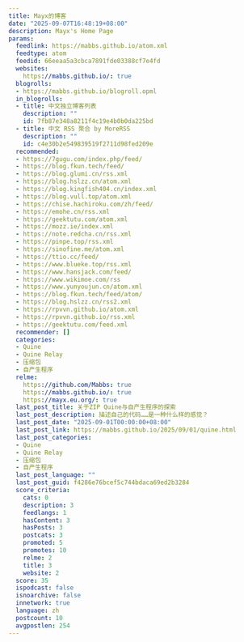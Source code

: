 ```yaml
---
title: Mayx的博客
date: "2025-09-07T16:48:19+08:00"
description: Mayx's Home Page
params:
  feedlink: https://mabbs.github.io/atom.xml
  feedtype: atom
  feedid: 66eeaa5a3cbca7891fde03388cf7e4fd
  websites:
    https://mabbs.github.io/: true
  blogrolls:
  - https://mabbs.github.io/blogroll.opml
  in_blogrolls:
  - title: 中文独立博客列表
    description: ""
    id: 7fb87e348a8211f4c19e4b0b0da225bd
  - title: 中文 RSS 聚合 by MoreRSS
    description: ""
    id: c4e30b2e549839519f2711d98fed209e
  recommended:
  - https://7gugu.com/index.php/feed/
  - https://blog.fkun.tech/feed/
  - https://blog.glumi.cn/rss.xml
  - https://blog.hslzz.cn/atom.xml
  - https://blog.kingfish404.cn/index.xml
  - https://blog.vull.top/atom.xml
  - https://chise.hachiroku.com/zh/feed/
  - https://emohe.cn/rss.xml
  - https://geektutu.com/atom.xml
  - https://mozz.ie/index.xml
  - https://note.redcha.cn/rss.xml
  - https://pinpe.top/rss.xml
  - https://sinofine.me/atom.xml
  - https://ttio.cc/feed/
  - https://www.blueke.top/rss.xml
  - https://www.hansjack.com/feed/
  - https://www.wikimoe.com/rss
  - https://www.yunyoujun.cn/atom.xml
  - https://blog.fkun.tech/feed/atom/
  - https://blog.hslzz.cn/rss2.xml
  - https://rpvvn.github.io/atom.xml
  - https://rpvvn.github.io/rss.xml
  - https://geektutu.com/feed.xml
  recommender: []
  categories:
  - Quine
  - Quine Relay
  - 压缩包
  - 自产生程序
  relme:
    https://github.com/Mabbs: true
    https://mabbs.github.io/: true
    https://mayx.eu.org/: true
  last_post_title: 关于ZIP Quine与自产生程序的探索
  last_post_description: 描述自己的代码……是一种什么样的感觉？
  last_post_date: "2025-09-01T00:00:00+08:00"
  last_post_link: https://mabbs.github.io/2025/09/01/quine.html
  last_post_categories:
  - Quine
  - Quine Relay
  - 压缩包
  - 自产生程序
  last_post_language: ""
  last_post_guid: f4286e76bcef5c744bdaca69ed2b3284
  score_criteria:
    cats: 0
    description: 3
    feedlangs: 1
    hasContent: 3
    hasPosts: 3
    postcats: 3
    promoted: 5
    promotes: 10
    relme: 2
    title: 3
    website: 2
  score: 35
  ispodcast: false
  isnoarchive: false
  innetwork: true
  language: zh
  postcount: 10
  avgpostlen: 254
---
```

